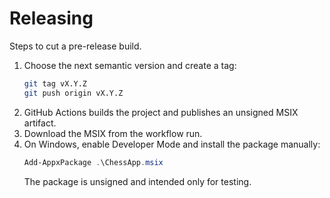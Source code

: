 # Releasing

Steps to cut a pre-release build.

1. Choose the next semantic version and create a tag:
   ```bash
   git tag vX.Y.Z
   git push origin vX.Y.Z
   ```
2. GitHub Actions builds the project and publishes an unsigned MSIX artifact.
3. Download the MSIX from the workflow run.
4. On Windows, enable Developer Mode and install the package manually:
   ```powershell
   Add-AppxPackage .\ChessApp.msix
   ```
   The package is unsigned and intended only for testing.

